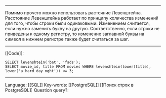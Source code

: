 ___
Помимо прочего можно использовать растояние Левенштейна. Расстояние Левенштейна работает по принципу количества изменений для того, чтобы строки были одинаковыми. Изменением считается, если нужно заменить букву на другую. Соответственно, если строки не приведены к одному регистру, то изменение заглавной буквы на символ в нижнем регистре также будет считаться за шаг.
___
[[Code]]:
```
SELECT levenshtein('bat', 'fads'); 
SELECT movie_id, title FROM movies WHERE levenshtein(lower(title), lower('a hard day nght')) <= 3;
```
___
Language: [[SQL]]
Key-words:  [[PostgreSQL]] [[Поиск строк в PostgreSQL]]
Question query?: 